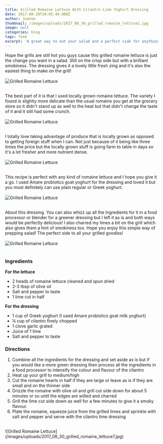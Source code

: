 ```yaml
---
title: Grilled Romaine Lettuce With Cilantro Lime Yoghurt Dressing
date: 2017-08-29T20:05:49.000Z
author: Joanne
thumbnail: /images/uploads/2017_08_30_grilled_romaine_lettuce1.jpg
image: null
categories: blog
tags: food
excerpt: 'A great way to eat your salad and a perfect side for anything grilled'
---
```

Hope the grills are still hot you guys cause this grilled romaine lettuce is just the change you want in a salad. Still on the crisp side but with a brilliant smokiness. The dressing gives it a lovely little fresh zing and it's also the easiest thing to make on the grill!
<br>
<br>
![Grilled Romaine Lettuce](/images/uploads/2017_08_30_grilled_romaine_lettuce2.jpg)
<br>
<br>

The best part of it is that I used locally grown romaine lettuce. The variety I found is slightly more delicate than the usual romaine you get at the grocery store so it didn't stand up as well to the heat but that didn't change the taste of it and it still had some crunch.
<br>
<br>
![Grilled Romaine Lettuce](/images/uploads/2017_08_30_grilled_romaine_lettuce3.jpg)
<br>
<br>

I totally love taking advantage of produce that is locally grown as opposed to getting foreign stuff when I can. Not just because of it being like three times the price but the locally grown stuff is going farm to table in days so it's a lot fresher and more nutrient dense.
<br>
<br>
![Grilled Romaine Lettuce](/images/uploads/2017_08_30_grilled_romaine_lettuce4.jpg)
<br>
<br>

This recipe is perfect with any kind of romaine lettuce and I hope you give it a go. I used Amare probiotics goat yoghurt for the dressing and loved it but you most definitely can use plain regular or Greek yoghurt.
<br>
<br>
![Grilled Romaine Lettuce](/images/uploads/2017_08_30_grilled_romaine_lettuce5.jpg)
<br>
<br>

About this dressing. You can also whizz up all the Ingredients for it in a food processor or blender for a greener dressing but I left it as is and both ways would be perfectly delicious! I also charred my limes a bit on the grill which also gives them a hint of smokiness too. Hope you enjoy this simple way of prepping salad! The perfect side to all your grilled goodies!
<br>
<br>
![Grilled Romaine Lettuce](/images/uploads/2017_08_30_grilled_romaine_lettuce6.jpg)
<br>
<br>

### Ingredients

**For the lettuce**

* 2 heads of romaine lettuce cleaned and spun dried
* 2-3 tbsp of olive oil
* Salt and pepper to taste
* 1 lime cut in half

**For the dressing**

* 1 cup of Greek​ yoghurt (I used Amare probiotics goat milk yoghurt)
* ¼ cup of cilantro finely chopped
* 1 clove garlic grated
* Juice of 1 lime
* Salt and pepper to taste

### Directions

1. Combine all the ingredients for the dressing and set aside as is but if you would like a more green dressing then process all the ingredients in a food processor to intensify the colour and flavour of the cilantro
2. Heat up your grill to medium/high
3. Cut the romaine hearts in half if they are large or leave as is if they are small and on the thinner side
4. Drizzle the romaine with olive oil and grill cut side down for about 5 minutes or so until the edges are wilted and charred
5. Grill the lime cut side down as well for a few minutes to give it a smoky flavour.
6. Plate the romaine, squeeze ​juice from the grilled limes and sprinkle with salt and pepper and serve with the cilantro lime dressing

<br>
![Grilled Romaine Lettuce](/images/uploads/2017_08_30_grilled_romaine_lettuce7.jpg)
